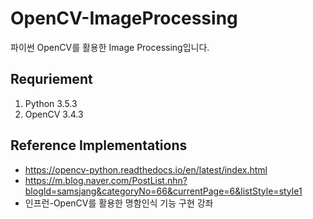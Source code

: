 OpenCV-ImageProcessing
===
파이썬 OpenCV를 활용한 Image Processing입니다.

Requriement
---
1. Python 3.5.3 
2. OpenCV 3.4.3


Reference Implementations
---
+ https://opencv-python.readthedocs.io/en/latest/index.html
+ https://m.blog.naver.com/PostList.nhn?blogId=samsjang&categoryNo=66&currentPage=6&listStyle=style1
+ 인프런-OpenCV를 활용한 명함인식 기능 구현 강좌



